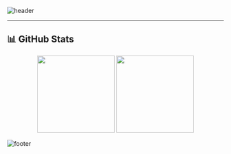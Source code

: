 <!-- 헤더 배너 -->
![header](https://capsule-render.vercel.app/api?type=waving&color=6994CDEE&height=120&section=header&text=Welcome%20to%20SangJae's%20GitHub!👋&fontSize=35&fontColor=ffffff&animation=twinkling)

---

## 📊 GitHub Stats

<p align="center">
  <img src="https://github-readme-stats.vercel.app/api?username=jeonlyung&show_icons=true&theme=nord&hide_border=true&count_private=true" height="180" />
  <img src="https://github-readme-stats.vercel.app/api/top-langs/?username=jeonlyung&layout=compact&theme=nord&hide_border=true" height="180" />
</p>

<!-- 푸터 배너 -->
![footer](https://capsule-render.vercel.app/api?type=waving&color=6994CDEE&height=100&section=footer)
